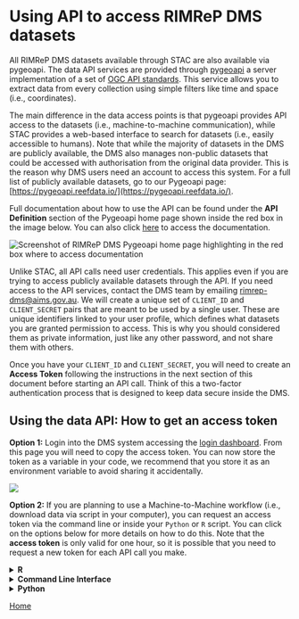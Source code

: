 # Using API to access RIMReP DMS datasets
All RIMReP DMS datasets available through STAC are also available via pygeoapi. The data API services are provided through [pygeoapi](https://pygeoapi.io) a server implementation of a set of [OGC API standards](https://ogcapi.ogc.org). This service allows you to extract data from every collection using simple filters like time and space (i.e., coordinates).  
  
The main difference in the data access points is that pygeoapi provides API access to the datasets (i.e., machine-to-machine communication), while STAC provides a web-based interface to search for datasets (i.e., easily accessible to humans). Note that while the majority of datasets in the DMS are publicly available, the DMS also manages non-public datasets that could be accessed with authorisation from the original data provider. This is the reason why DMS users need an account to access this system. For a full list of publicly available datasets, go to our Pygeoapi page: [https://pygeoapi.reefdata.io/](https://pygeoapi.reefdata.io/).  
  
Full documentation about how to use the API can be found under the **API Definition** section of the Pygeoapi home page shown inside the red box in the image below. You can also click [here](https://pygeoapi.reefdata.io/openapi?f=html) to access the documentation.  
  
![Screenshot of RIMReP DMS Pygeoapi home page highlighting in the red box where to access documentation](../images/pygeoapi.png)  
  
Unlike STAC, all API calls need user credentials. This applies even if you are trying to access publicly available datasets through the API. If you need access to the API services, contact the DMS team by emailing [rimrep-dms@aims.gov.au](mailto:rimrep-dms@aims.gov.au). We will create a unique set of `CLIENT_ID` and `CLIENT_SECRET` pairs that are meant to be used by a single user. These are unique identifiers linked to your user profile, which defines what datasets you are granted permission to access. This is why you should considered them as private information, just like any other password, and not share them with others.  
  
Once you have your `CLIENT_ID` and `CLIENT_SECRET`, you will need to create an **Access Token** following the instructions in the next section of this document before starting an API call. Think of this a two-factor authentication process that is designed to keep data secure inside the DMS.  
  
## Using the data API: How to get an access token
**Option 1:** Login into the DMS system accessing the [login dashboard](https://dashboard.reefdata.io). From this page you will need to copy the access token. You can now store the token as a variable in your code, we recommend that you store it as an environment variable to avoid sharing it accidentally.  
  
![](../images/clipboard-2491887232.png)
  
**Option 2:** If you are planning to use a Machine-to-Machine workflow (i.e., download data via script in your computer), you can request an access token via the command line or inside your `Python` or `R` script. You can click on the options below for more details on how to do this. Note that the **access token** is only valid for one hour, so it is possible that you need to request a new token for each API call you make.  
    
<details>
<summary><b>R</b></summary>
  
Included in this folder, you will find a file called `useful_functions.R`. This file includes a collection of functions that you may find useful when accessing data in the DMS. One of the functions we are including is `dms_token`, which requests an access token using your DMS user credentials.  
  
In the chunk below, we assume that you have stored your user credentials as environmental variables in `R`. If you have not done so, just follow the steps below:  
  
```R
#Create or update the environmental variable 
Sys.setenv("CLIENT_ID" = "paste_CLIENT_ID_here")
Sys.setenv("CLIENT_SECRET" = "paste_CLIENT_SECRET_here")

#Check environmental variable has been corrected created/updated
Sys.getenv(c("CLIENT_ID", "CLIENT_SECRET"))
```
  
Note that the credentials must be given within quotation marks, for example: `"client_id123"`. If you provide the token as `client_id123`, that is without quotation marks (`""`), you will get an error.   
  
We should point out that setting environmental variables in this way will only save them for the duration of your `R` session. That is, once you close RStudio, this information will no longer be available. If you would like to store them permanently in your device, you can use `edit_r_environ()` function from the `usethis` package instead. When you call this function, file called `.Renviron` will open in a new tab in your RStudio session. In the `.Renviron` paste your user credentials in the same format shown below.  
  
```
"CLIENT_ID" = "paste_CLIENT_ID_here"
"CLIENT_SECRET" = "paste_CLIENT_SECRET_here"
```
  
Once again, make sure that the credentials are given within quotation marks, and that you include your user credentials. When you are done, save your changes, close the tab, and restart your `R` session for changes to take effect. If you chose this last option, your user credential will be permanently stored in your device.  
  
Now you are ready to get your **access token**. We included a function in our `useful_functions.R` custom library that can help you get your token easily. If you have your user credentials saved as environmental variables, simply copy and paste the chunk below to `R`.  
  
```R
#Loading DMS custom made functions
source("R_notebooks/useful_functions.R")

#Get access token
token <- dms_token(Sys.getenv("CLIENT_ID"), Sys.getenv("CLIENT_SECRET"))

```
  
In the code above, the access token will be stored in `token` variable.  
  
</details>
  
<details>
<summary><b>Command Line Interface</b></summary>
  
It is recommended to store the `CLIENT_ID` and `CLIENT_SECRET` as environmental variables. Assuming that you have already defined these environmental variables, you can request an access token using the following command: 

```bash
ACCESS_TOKEN=$(curl --location --request POST "https://keycloak.reefdata.io/realms/rimrep-production/protocol/openid-connect/token" -s \
  --header "Content-Type: application/x-www-form-urlencoded" \
  --data-urlencode "client_id=$CLIENT_ID" \
  --data-urlencode "client_secret=$CLIENT_SECRET" \
  --data-urlencode "grant_type=client_credentials" | jq -r '.["access_token"]')
```
</details>
  
<details>
<summary><b>Python</b></summary>
  
Assuming that `CLIENT_ID` and `CLIENT_SECRET` are already defined as environment variables, you can use the code below to get the access token: 

```python
import requests
import os

client_id = os.environ["CLIENT_ID"]
client_secret = os.environ["CLIENT_SECRET"]

# Get the access token
url = "https://keycloak.reefdata.io/realms/rimrep-production/protocol/openid-connect/token"
headers = {"Content-Type": "application/x-www-form-urlencoded"}
data = {
    "client_id": client_id,
    "client_secret": client_secret,
    "grant_type": "client_credentials",
}
response = requests.post(url, headers=headers, data=data)

assert response.status_code == 200, response.text

access_token = response.json().get("access_token")

```
</details>

</details>
  
[Home](../README.md)

